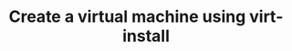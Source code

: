 ---
menu:
  sidebar:
    identifier: crear-vm-virtinstall
    name: Create VM with virt-install
    parent: gestion-maquinas-kvm
    weight: 1
title: Create a virtual machine using virt-install
---